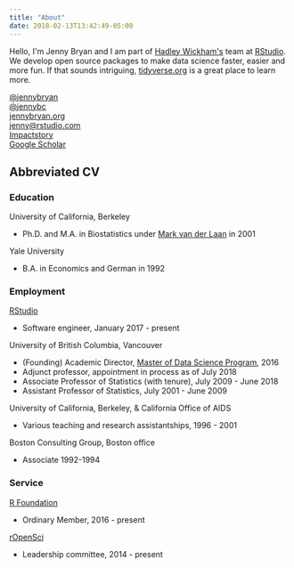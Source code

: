 ```yaml
---
title: "About"
date: 2018-02-13T13:42:49-05:00
---
```


Hello, I'm Jenny Bryan and I am part of [Hadley Wickham's](http://hadley.nz) team at [RStudio](https://www.rstudio.com). We develop open source [<i class="fab fa-r-project"></i>](http://www.r-project.org) packages to make data science faster, easier and more fun. If that sounds intriguing, [tidyverse.org](https://www.tidyverse.org) is a great place to learn more.

<i class="fab fa-twitter"></i> [@jennybryan](//twitter.com/jennybryan)  
<i class="fab fa-github"></i> [@jennybc](//github.com/jennybc)  
<i class="fas fa-link"></i> [jennybryan.org](https://jennybryan.org)  
<i class="fas fa-paper-plane"></i> <jenny@rstudio.com>  
<i class="fas fa-bullseye"></i> [Impactstory](https://profiles.impactstory.org/u/0000-0002-6983-2759)  
<i class="fas fa-graduation-cap"></i> [Google Scholar](https://scholar.google.ca/citations?user=nphhZysAAAAJ&hl=en)  


## Abbreviated CV

### Education

University of California, Berkeley  

  * Ph.D. and M.A. in Biostatistics  under [Mark van der Laan](https://en.wikipedia.org/wiki/Mark_J._van_der_Laan) in 2001

Yale University  

  * B.A. in Economics and German in 1992

### Employment

[RStudio](https://www.rstudio.com)  

  * Software engineer, January 2017 - present

University of British Columbia, Vancouver  

  * (Founding) Academic Director, [Master of Data Science Program](https://ubc-mds.github.io/descriptions/), 2016
  * Adjunct professor, appointment in process as of July 2018
  * Associate Professor of Statistics (with tenure), July 2009 - June 2018
  * Assistant Professor of Statistics, July 2001 - June 2009
  
University of California, Berkeley, & California Office of AIDS  

  * Various teaching and research assistantships, 1996 - 2001

Boston Consulting Group, Boston office  

  * Associate 1992-1994

### Service

[R Foundation](https://www.r-project.org/foundation/)

  * Ordinary Member, 2016 - present

[rOpenSci](https://ropensci.org)

  * Leadership committee, 2014 - present
